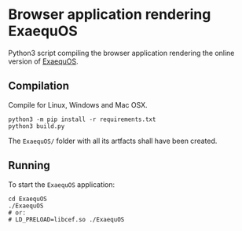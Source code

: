 # Browser application rendering ExaequOS

Python3 script compiling the browser application rendering the online version of
[ExaequOS](https://github.com/exaequos).

## Compilation

Compile for Linux, Windows and Mac OSX.

```
python3 -m pip install -r requirements.txt
python3 build.py
```

The `ExaequOS/` folder with all its artfacts shall have been created.

## Running

To start the `ExaequOS` application:

```
cd ExaequOS
./ExaequOS
# or:
# LD_PRELOAD=libcef.so ./ExaequOS
```
